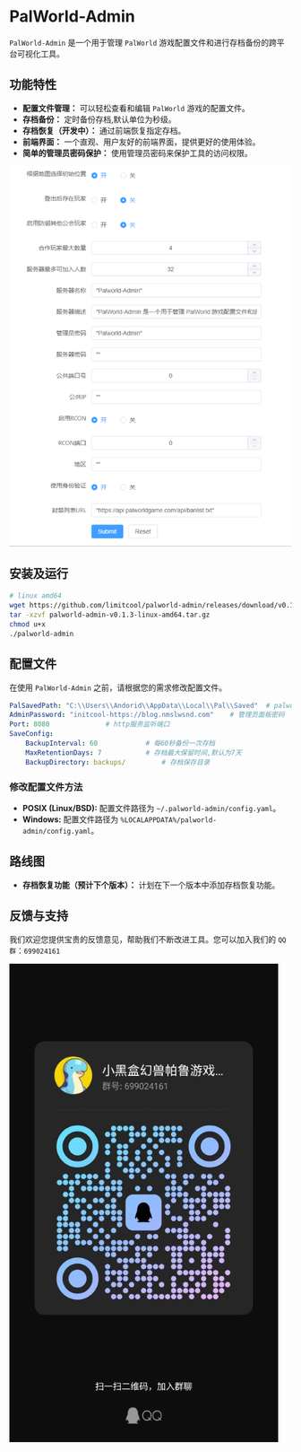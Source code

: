 # PalWorld-Admin

`PalWorld-Admin` 是一个用于管理 `PalWorld` 游戏配置文件和进行存档备份的跨平台可视化工具。

## 功能特性

- **配置文件管理：** 可以轻松查看和编辑 `PalWorld` 游戏的配置文件。
- **存档备份：** 定时备份存档,默认单位为秒级。
- **存档恢复（开发中）：** 通过前端恢复指定存档。
- **前端界面：** 一个直观、用户友好的前端界面，提供更好的使用体验。
- **简单的管理员密码保护：** 使用管理员密码来保护工具的访问权限。

![界面图片](https://github.com/limitcool/palworld-admin/blob/main/images/screenshot.png?raw=true)

## 安装及运行

```bash
# linux amd64
wget https://github.com/limitcool/palworld-admin/releases/download/v0.1.3/palworld-admin-v0.1.3-linux-amd64.tar.gz
tar -xzvf palworld-admin-v0.1.3-linux-amd64.tar.gz
chmod u+x
./palworld-admin
```

## 配置文件

在使用 `PalWorld-Admin` 之前，请根据您的需求修改配置文件。

```yaml
PalSavedPath: "C:\\Users\\Andorid\\AppData\\Local\\Pal\\Saved"  # palworld游戏目录
AdminPassword: "initcool-https://blog.nmslwsnd.com"    # 管理员面板密码
Port: 8080              # http服务监听端口
SaveConfig:
    BackupInterval: 60            # 每60秒备份一次存档
    MaxRetentionDays: 7           # 存档最大保留时间,默认为7天
    BackupDirectory: backups/         # 存档保存目录
```

### 修改配置文件方法

- **POSIX (Linux/BSD):** 配置文件路径为 `~/.palworld-admin/config.yaml`。
- **Windows:** 配置文件路径为 `%LOCALAPPDATA%/palworld-admin/config.yaml`。

## 路线图

- **存档恢复功能（预计下个版本）：** 计划在下一个版本中添加存档恢复功能。

## 反馈与支持

我们欢迎您提供宝贵的反馈意见，帮助我们不断改进工具。您可以加入我们的 `QQ 群`：`699024161`

![QQ群:699024161](https://github.com/limitcool/palworld-admin/blob/main/images/qqgroup.jpg?raw=true)
